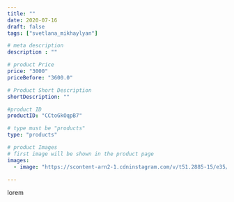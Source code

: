 ```yaml
---
title: ""
date: 2020-07-16
draft: false
tags: ["svetlana_mikhaylyan"]

# meta description
description : ""

# product Price
price: "3000"
priceBefore: "3600.0"

# Product Short Description
shortDescription: ""

#product ID
productID: "CCtoGkOqpB7"

# type must be "products"
type: "products"

# product Images
# first image will be shown in the product page
images:
  - image: "https://scontent-arn2-1.cdninstagram.com/v/t51.2885-15/e35/108029342_289206302318205_2313192736640110432_n.jpg?se=7&tp=1&_nc_ht=scontent-arn2-1.cdninstagram.com&_nc_cat=109&_nc_ohc=IjSu9dVDfpkAX_UR19f&ccb=7-4&oh=25711db15a18d093935a611f8448b4b6&oe=6085193B&_nc_sid=86f79a&ig_cache_key=MjM1NDcxNDU1MzI2MjcwNjgxMQ%3D%3D.2-ccb7-4"

---
```

lorem
